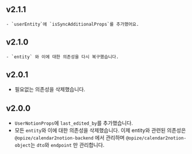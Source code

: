 ## v2.1.1

    - `userEntity`에 `isSyncAdditionalProps`를 추가했어요.

## v2.1.0

    - `entity` 와 이에 대한 의존성을 다시 복구했습니다.

## v2.0.1

-   필요없는 의존성을 삭제했습니다.

## v2.0.0

-   `UserNotionProps`에 `last_edited_by`를 추가했습니다.
-   모든 `entity`와 이에 대한 의존성을 삭제했습니다. 이제 entity와 관련된 의존성은 `@opize/calendar2notion-backend` 에서 관리하며 `@opize/calendar2notion-object`는 `dto`와 `endpoint` 만 관리합니다.
